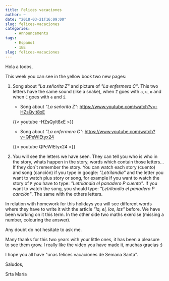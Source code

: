 ```yaml
---
title: Felices vacaciones
author: ~
date: "2018-03-21T16:09:00"
slug: felices-vacaciones
categories:
    - Announcements
tags:
    - Español
    - 1EE
slug: felices-vacaciones
---
```


Hola a todos,

This week you can see in the yellow book two new pages: 

1. Song about *"La señorita Z"* and picture of *"La enfermera C"*. This two letters have the same sound (like a snake), when `Z` goes with `a`, `u`, `o` and when `C` goes with `e` and `i`.

    * Song about *"La señorita Z"*: https://www.youtube.com/watch?v=-HZsQylt8xE
    
    {{< youtube -HZsQylt8xE >}}
    <br/>

    * Song about *"La enfermera C"*: https://www.youtube.com/watch?v=QPeWlEtyx24

    {{< youtube QPeWlEtyx24 >}}
    <br/>

2. You will see the letters we have seen. They can tell you who is who in the story, whats happen in the story, words which contain those letters... If they don´t remember the story. You can watch each story (cuento) and song (canción) if you type in google: *"Letrilandia"* and the letter you want to watch plus story or song, for example if you want to watch the story of `P` you have to type: *"Letrilandia el panadero P cuento"*. If you want to watch the song, you should type: *"Letrilandia el panadero P canción"*. The same with the others letters. 

In relation with homework for this holidays you will see different words where they have to write it with the article *"la, el, los, las"* before. We have been working on it this term. In the other side two maths exercise (missing a number, colouring the answer).

Any doubt do not hesitate to ask me.

Many thanks for this two years with your little ones, it has been a pleasure to see them grow. I really like the video you have made it, muchas gracias :)

I hope you all have "unas felices vacaciones de Semana Santa".

Saludos,

Srta María

